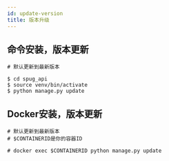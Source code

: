 ```yaml
---
id: update-version
title: 版本升级
---
```

## 命令安装，版本更新
```
# 默认更新到最新版本

$ cd spug_api
$ source venv/bin/activate
$ python manage.py update

```

## Docker安装，版本更新
```
# 默认更新到最新版本
# $CONTAINERID是你的容器ID

# docker exec $CONTAINERID python manage.py update 
```
